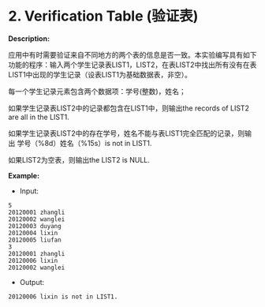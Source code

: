 # 2. Verification Table (验证表)

**Description:**

应用中有时需要验证来自不同地方的两个表的信息是否一致。本实验编写具有如下功能的程序：输入两个学生记录表LIST1，LIST2，在表LIST2中找出所有没有在表LIST1中出现的学生记录（设表LIST1为基础数据表，非空）。

每一个学生记录元素包含两个数据项：学号(整数)，姓名；

如果学生记录表LIST2中的记录都包含在LIST1中，则输出the records of LIST2 are all in the LIST1.

如果学生记录表LIST2中的存在学号，姓名不能与表LIST1完全匹配的记录，则输出 学号（%8d）姓名（%15s）is not in LIST1.

如果LIST2为空表，则输出the LIST2 is NULL.

**Example:**

- Input:

```
5
20120001 zhangli
20120002 wanglei
20120003 duyang
20120004 lixin
20120005 liufan
3
20120001 zhangli
20120006 lixin
20120002 wanglei
```

- Output:

```
20120006 lixin is not in LIST1.
```

